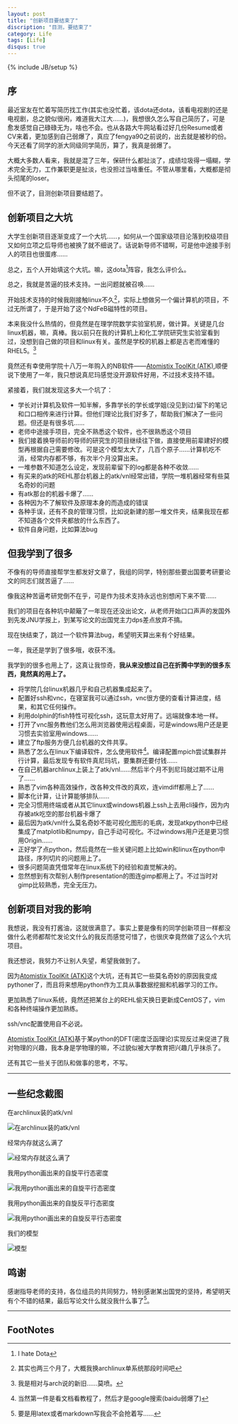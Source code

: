 ```yaml
---
layout: post
title: "创新项目要结束了"
discription: "目测，要结束了"
category: Life
tags: [Life]
disqus: true
---
```

{% include JB/setup %}

## 序

最近室友在忙着写简历找工作(其实也没忙着，该dota还dota，该看电视剧的还是电视剧，总之貌似很闲，难道我大江大……)，我想很久怎么写自己简历了，可是愈发感觉自己碌碌无为，啥也不会。也从各路大牛网站看过好几份Resume或者CV来着，更加感到自己弱爆了，真应了fengya90之前说的，出去就是被秒的份。今天还看了同学的浙大同级同学简历，算了，我真是弱爆了。

大概大多数人看来，我就是混了三年，保研什么都扯淡了，成绩垃圾得一塌糊，学术完全无力，工作兼职更是扯淡，也没担过当啥重任。不管从哪里看，大概都是彻头彻尾的loser。

但不说了，目测创新项目要结题了。

## 创新项目之大坑

大学生创新项目逐渐变成了一个大坑……，如何从一个国家级项目沦落到校级项目又如何立项之后导师也被换了就不细说了。话说新导师不错啊，可是他中途接手别人的项目也很蛋疼……

总之，五个人开始填这个大坑。嘛，这dota[^1]阵容，我怎么评价么。

总之，我就是苦逼的技术支持。一出问题就被召唤……

开始技术支持的时候我刚接触linux不久[^2]，实际上想做另一个偏计算机的项目，不过无所谓了，于是开始了这个NdFeB磁特性的项目。

本来我没什么热情的，但竟然是在理学院数学实验室机房，做计算。关键是几台linux机器，嘛，真棒。我以前只在我的计算机上和化工学院研究生实验室看到过，没想到自己做的项目和linux有关。虽然是学校的机器上都是古老而难懂的RHEL5。[^3]

竟然还有幸使用学院十八万一年购入的NB软件——[Atomistix ToolKit (ATK)](http://www.quantumwise.com/),顺便说下使用了一年，我只想说真尼玛感觉没开源软件好用，不过技术支持不错。

紧接着，我们就发现这多大一个坑了：
 
- 学长对计算机及软件一知半解，多靠学长的学长或学姐(没见到过)留下的笔记和口口相传来进行计算。但他们理论比我们好多了，帮助我们解决了一些问题。但还是有很多坑……
- 老师中途接手项目，完全不熟悉这个软件，也不很熟悉这个项目
- 我们接着换导师前的导师的研究生的项目继续往下做，直接使用前辈建好的模型再根据自己需要修改。可是这个模型太大了，几百个原子……计算机吃不消，经常内存都不够，有次半个月没算出来。
- 一堆参数不知道怎么设定，发现前辈留下的log都是各种不收敛……
- 有买来的atk的REHL那台机器上的atk/vnl经常出错，学院一堆机器经常有些莫名奇妙的问题
- 有atk那台的机器卡爆了……
- 各种因为不了解软件及原理本身的而造成的错误
- 各种手误，还有不良的管理习惯，比如说新建的那一堆文件夹，结果我现在都不知道各个文件夹都放的什么东西了。
- 软件自身问题，比如算法bug

## 但我学到了很多

不像有的导师直接帮学生都发好文章了，我组的同学，特别那些要出国要考研要论文的同志们就苦逼了……

像我这种苦逼考研党倒不在乎，可是作为技术支持永远也别想闲下来不管……

我们的项目在各种坑中颠簸了一年现在还没出论文，从老师开始口口声声的发国外到先发JNU学报上，到某写论文的出国党主力dps差点放弃不搞。

现在快结束了，跳过一个软件算法bug，希望明天算出来有个好结果。

一年，我还是学到了很多哦，收获不浅。

我学到的很多也用上了，这真让我惊奇，**我从来没想过自己在折腾中学到的很多东西，竟然真的用上了。**

- 将学院几台linux机器几乎和自己机器集成起来了。
- 配置好ssh和vnc，在寝室我可以通过ssh，vnc很方便的查看计算进度，结果，和其它任何操作。
- 利用dolphin的fish特性可视化ssh，这玩意太好用了。远端就像本地一样。
- 打开了vnc服务教他们怎么用浏览器使用远程桌面，可是windows用户还是更习惯去实验室用windows……
- 建立了ftp服务方便几台机器的文件共享。
- 熟悉了怎么在linux下编译软件，怎么使用软件[^4]。编译配置mpich尝试集群并行计算，最后发现专有软件真尼玛坑，要集群还要付钱……
- 在自己机器archlinux上装上了atk/vnl……然后半个月不到尼玛就过期不让用了……
- 熟悉了vim各种高效操作，改各种文件改的真欢，连vimdiff都用上了……
- 脚本化计算，让计算能够排队……
- 完全习惯用终端或者从其它linux或windows机器上ssh上去用cli操作，因为内存被atk吃空的那台机器卡爆了
- 最后因为atk/vnl什么莫名奇妙不能可视化图形的毛病，发现atkpython中已经集成了matplotlib和numpy，自己手动可视化。不过windows用户还是更习惯用Origin……
- 正好学了点python，然后竟然在一些关键问题上比如win和linux在python中路径，序列切片的问题用上了。
- 很多问题简直凭借常年在linux系统下的经验和直觉解决的。
- 忽然想到有次帮别人制作presentation的图连gimp都用上了。不过当时对gimp比较熟悉，完全无压力。

## 创新项目对我的影响

我想说，我没有打酱油，这就很满意了。事实上要是像有的同学创新项目一样都没做什么老师都帮忙发论文什么的我反而感觉可惜了，也很庆幸竟然做了这么个大坑项目。

我还想说，我努力不让别人失望，希望我做到了。

因为[Atomistix ToolKit (ATK)](http://www.quantumwise.com/)这个大坑，还有其它一些莫名奇妙的原因我变成pythoner了，而且将来想用python作为工具从事数据挖掘和机器学习的工作。

更加熟悉了linux系统，竟然还把某台上的REHL偷天换日更新成CentOS了，vim和各种终端操作更加熟练。

ssh/vnc配置使用自不必说。

[Atomistix ToolKit (ATK)](http://www.quantumwise.com/)基于某python的DFT(密度泛函理论)实现反过来促进了我对物理的兴趣，我本身是学物理的嘛，不过貌似被大学教育把兴趣几乎抹杀了。

还有其它一些关于团队和做事的思考，不写。

----

## 一些纪念截图

在archlinux装的atk/vnl

![在archlinux装的atk/vnl](http://fmn.rrimg.com/fmn065/20120306/1650/p_large_kKj5_1476000000551260.jpg)

经常内存就这么满了

![经常内存就这么满了](http://fmn.rrfmn.com/fmn058/20120625/1850/p_large_l0Vh_0cab00011abb1261.jpg)

我用python画出来的自旋平行态密度

![我用python画出来的自旋平行态密度](http://fmn.rrimg.com/fmn057/20120919/2245/p_large_C5Mt_608a00001d3b1262.jpg)

我用python画出来的自旋反平行态密度

![我用python画出来的自旋反平行态密度](http://fmn.rrimg.com/fmn056/20120919/2245/p_large_b12B_608a00001d3c1262.jpg)

我们的模型

![模型](http://fmn.rrimg.com/fmn061/20120921/0725/p_large_BcP2_109300000ba71262.jpg)

## 鸣谢

感谢指导老师的支持，各位组员的共同努力，特别感谢某出国党的坚持，希望明天有个不错的结果，最后写论文什么就没我什么事了[^5]。

----

## FootNotes

[^1]:I hate Dota
[^2]:其实也两三个月了，大概我换archlinux单系统那段时间吧
[^3]:我是相对与arch说的新旧……莫喷。
[^4]:当然第一件是看文档看教程了，然后才是google搜索(baidu弱爆了)
[^5]:要是用latex或者markdown写我会不会抢着写……
